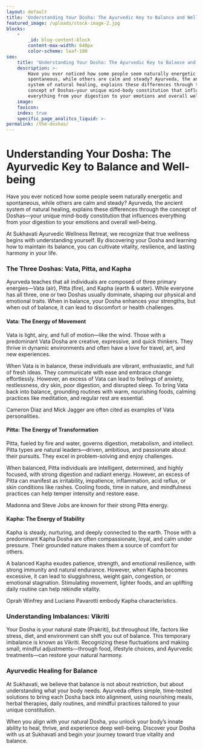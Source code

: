 ```yaml
---
layout: default
title: 'Understanding Your Dosha: The Ayurvedic Key to Balance and Well-being'
featured_image: /uploads/stock-image-2.jpg
blocks:
    -
        _id: blog-content-block
        content-max-width: 640px
        color-scheme: leaf-100
seo:
    title: 'Understanding Your Dosha: The Ayurvedic Key to Balance and Well-being'
    description: >-
        Have you ever noticed how some people seem naturally energetic and
        spontaneous, while others are calm and steady? Ayurveda, the ancient
        system of natural healing, explains these differences through the
        concept of Doshas—your unique mind-body constitution that influences
        everything from your digestion to your emotions and overall well-being.
    image:
    favicon:
    index: true
    specific_page_analitcs_liquid: >-
permalink: /the-doshas/
---
```

# Understanding Your Dosha: The Ayurvedic Key to Balance and Well-being

Have you ever noticed how some people seem naturally energetic and spontaneous, while others are calm and steady? Ayurveda, the ancient system of natural healing, explains these differences through the concept of Doshas—your unique mind-body constitution that influences everything from your digestion to your emotions and overall well-being.

At Sukhavati Ayurvedic Wellness Retreat, we recognize that true wellness begins with understanding yourself. By discovering your Dosha and learning how to maintain its balance, you can cultivate vitality, resilience, and lasting harmony in your life.

### The Three Doshas: Vata, Pitta, and Kapha

Ayurveda teaches that all individuals are composed of three primary energies—Vata (air), Pitta (fire), and Kapha (earth & water). While everyone has all three, one or two Doshas usually dominate, shaping our physical and emotional traits. When in balance, your Dosha enhances your strengths, but when out of balance, it can lead to discomfort or health challenges.

#### **Vata: The Energy of Movement**

Vata is light, airy, and full of motion—like the wind. Those with a predominant Vata Dosha are creative, expressive, and quick thinkers. They thrive in dynamic environments and often have a love for travel, art, and new experiences.

When Vata is in balance, these individuals are vibrant, enthusiastic, and full of fresh ideas. They communicate with ease and embrace change effortlessly. However, an excess of Vata can lead to feelings of anxiety, restlessness, dry skin, poor digestion, and disrupted sleep. To bring Vata back into balance, grounding routines with warm, nourishing foods, calming practices like meditation, and regular rest are essential.

Cameron Diaz and Mick Jagger are often cited as examples of Vata personalities.

#### **Pitta: The Energy of Transformation**

Pitta, fueled by fire and water, governs digestion, metabolism, and intellect. Pitta types are natural leaders—driven, ambitious, and passionate about their pursuits. They excel in problem-solving and enjoy challenges.

When balanced, Pitta individuals are intelligent, determined, and highly focused, with strong digestion and radiant energy. However, an excess of Pitta can manifest as irritability, impatience, inflammation, acid reflux, or skin conditions like rashes. Cooling foods, time in nature, and mindfulness practices can help temper intensity and restore ease.

Madonna and Steve Jobs are known for their strong Pitta energy.

#### **Kapha: The Energy of Stability**

Kapha is steady, nurturing, and deeply connected to the earth. Those with a predominant Kapha Dosha are often compassionate, loyal, and calm under pressure. Their grounded nature makes them a source of comfort for others.

A balanced Kapha exudes patience, strength, and emotional resilience, with strong immunity and natural endurance. However, when Kapha becomes excessive, it can lead to sluggishness, weight gain, congestion, or emotional stagnation. Stimulating movement, lighter foods, and an uplifting daily routine can help rekindle vitality.

Oprah Winfrey and Luciano Pavarotti embody Kapha characteristics.

### **Understanding Imbalances: Vikriti**

Your Dosha is your natural state (Prakriti), but throughout life, factors like stress, diet, and environment can shift you out of balance. This temporary imbalance is known as Vikriti. Recognizing these fluctuations and making small, mindful adjustments—through food, lifestyle choices, and Ayurvedic treatments—can restore your natural harmony.

### **Ayurvedic Healing for Balance**

At Sukhavati, we believe that balance is not about restriction, but about understanding what your body needs. Ayurveda offers simple, time-tested solutions to bring each Dosha back into alignment, using nourishing meals, herbal therapies, daily routines, and mindful practices tailored to your unique constitution.

When you align with your natural Dosha, you unlock your body’s innate ability to heal, thrive, and experience deep well-being. Discover your Dosha with us at Sukhavati and begin your journey toward true vitality and balance.